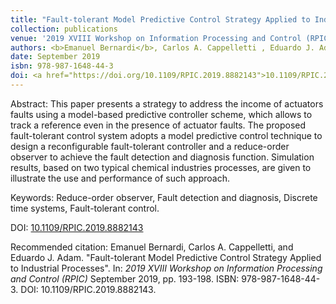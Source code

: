```yaml
---
title: "Fault-tolerant Model Predictive Control Strategy Applied to Industrial Processes"
collection: publications
venue: '2019 XVIII Workshop on Information Processing and Control (RPIC)'
authors: <b>Emanuel Bernardi</b>, Carlos A. Cappelletti , Eduardo J. Adam
date: September 2019
isbn: 978-987-1648-44-3
doi: <a href="https://doi.org/10.1109/RPIC.2019.8882143">10.1109/RPIC.2019.8882143</a>
---
```

Abstract: This paper presents a strategy to address the income of actuators faults using a model-based predictive controller scheme, which allows to track a reference even in the presence of actuator faults. The proposed fault-tolerant control system adopts a model predictive control technique to design a reconfigurable fault-tolerant controller and a reduce-order observer to achieve the fault detection and diagnosis function. Simulation results, based on two typical chemical industries processes, are given to illustrate the use and performance of such approach.

Keywords: Reduce-order observer, Fault detection and diagnosis, Discrete time systems, Fault-tolerant control.

DOI: <a href="https://doi.org/10.1109/RPIC.2019.8882143">10.1109/RPIC.2019.8882143</a>

Recommended citation: Emanuel Bernardi, Carlos A. Cappelletti, and Eduardo J. Adam. "Fault-tolerant Model Predictive Control Strategy Applied to Industrial Processes". In: <i>2019 XVIII Workshop on Information Processing and Control (RPIC)</i> September 2019, pp. 193-198. ISBN: 978-987-1648-44-3. DOI: 10.1109/RPIC.2019.8882143.
